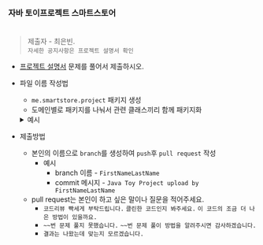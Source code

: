<br/>

### 자바 토이프로젝트 스마트스토어 <br/><br/>
> 제출자 - 최은빈.  
> ```자세한 공지사항은 프로젝트 설명서 확인```


- [프로젝트 설명서](https://echoiing-fastcampus-backend.notion.site/1-Smart-Store-c6ff44eddc4b4e0b908938728646c30c) 문제를 풀어서 제출하시오.

- 파일 이름 작성법
    - ````me.smartstore.project```` 패키지 생성
    - 도메인별로 패키지를 나눠서 관련 클래스끼리 함께 패키지화
    <details>
        <summary>예시</summary>

    - ```me.smartstore.project.customer``` 패키지
      - ```Customer```, ```Customers```
    - ```me.smartstore.project.parameter``` 패키지
      - ```Parameter```, ```Parameters```, ```Group (Enum형)```

    </details>

          
      
- 제출방법
    - 본인의 이름으로 ````branch````를 생성하여 ````push````후 ````pull request```` 작성
        - 예시
            - branch 이름 - ````FirstNameLastName````
            - commit 메시지 - ````Java Toy Project upload by FirstNameLastName````
    - pull request는 본인이 하고 싶은 말이나 질문을 적어주세요.
        - ````코드리뷰 빡세게 부탁드립니다.```` ````클린한 코드인지 봐주세요.```` ````이 코드의 조금 더 나은 방법이 있을까요.````
        - ````~~번 문제 풀지 못했습니다.```` ````~~번 문제 풀이 방법을 알려주시면 감사하겠습니다.````
        - ````결과는 나왔는데 맞는지 모르겠습니다.````
  
